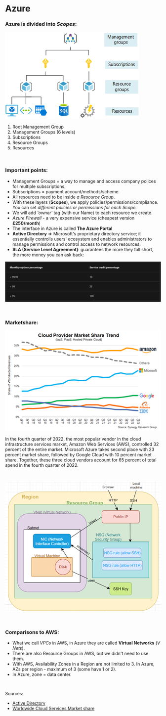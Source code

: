 # Azure

### Azure is divided into *Scopes*:
![AltText](Images/scope-levels.png)

1. Root Management Group
2. Management Groups (6 levels)
3. Subscriptions
4. Resource Groups
5. Resources

<br>

### Important points:
* Management Groups = a way to manage and access company polices for multiple subscriptions.
* Subscriptions = payment account/methods/scheme.
* All resources need to be inside *a Resource Group*. 
* With these layers (**Scopes**), we apply policies/permissions/compliance. You can set *different policies or permissions for each Scope.* 
* We will add *'owner'* tag (with our Name) to each resource we create.
* *Azure Firewall* - a very expensive service (cheapest version **£250/month**)
* The interface in Azure is called **The Azure Portal** 
* **Active Directory** => Microsoft's proprietary directory service; it essentially controlls users' ecosystem and enables administrators to manage permissions and control access to network resources. 
* **SLA (Service Level Agreement)**: guarantees the more they fall short, the more money you can ask back:

![AltText](Images/cloud-advantage-service-credit.png)

<br>

### Marketshare:

![AltText](Images/cloud-providers-market-share-2022.png)

In the fourth quarter of 2022, the most popular vendor in the cloud infrastructure services market, Amazon Web Services (AWS), controlled 32 percent of the entire market. Microsoft Azure takes second place with 23 percent market share, followed by Google Cloud with 10 percent market share. Together, these three cloud vendors account for 65 percent of total spend in the fourth quarter of 2022.

<br>

![AltText](Images/2tier_diagram_azure.png)

<br>

### Comparisons to AWS:
* What we call *VPCs* in AWS, in Azure they are called **Virtual Networks** (*V Nets*).
* There are also Resource Groups in AWS, but we didn't need to use them.
* With AWS, Availability Zones in a Region are not limited to 3. In Azure, AZs per region - maximum of 3 (some have 1 or 2). 
* In Azure, zone = data center.

<br>

Sources:
- [Active Directory](https://www.lepide.com/blog/what-is-active-directory-and-how-does-it-work/)
- [Worldwide Cloud Services Market share](https://www.statista.com/statistics/967365/worldwide-cloud-infrastructure-services-market-share-vendor/)